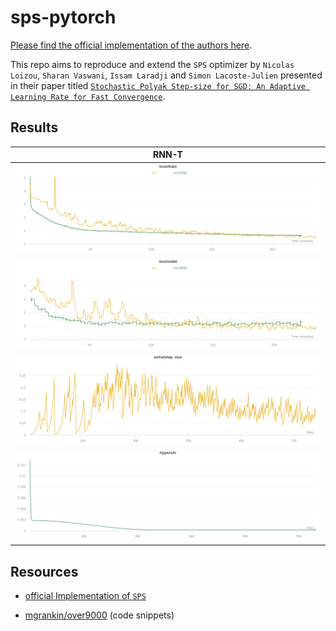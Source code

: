 # sps-pytorch

[Please find the official implementation of the authors here](https://github.com/IssamLaradji/sps).

This repo aims to reproduce and extend the `SPS` optimizer by `Nicolas Loizou`, `Sharan Vaswani`, `Issam Laradji` and `Simon Lacoste-Julien`
presented in their paper titled [`Stochastic Polyak Step-size for SGD: An Adaptive Learning Rate for Fast Convergence`](https://arxiv.org/abs/2002.10542).


## Results

| RNN-T |
|:-----:|
|![](./images/rnn-t_loss_train.png)|
|![](./images/rnn-t_loss_valid.png)|
|![step size sps](./images/rnn-t_step_size_sps.png)|
|![step size over9000](./images/rnn-t_step_size_over9000.png)|


## Resources

- [official Implementation of `SPS`](https://github.com/IssamLaradji/sps)

- [mgrankin/over9000](https://github.com/mgrankin/over9000) (code snippets)
